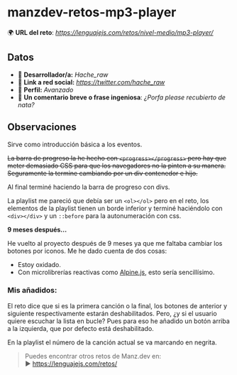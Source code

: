 # manzdev-retos-mp3-player

🌍 **URL del reto**: *https://lenguajejs.com/retos/nivel-medio/mp3-player/*

## Datos

- 🦄 **Desarrollador/a:** *Hache_raw*
- 🐇 **Link a red social:** *https://twitter.com/hache_raw*
- 🦾 **Perfil:** *Avanzado*
- 💬 **Un comentario breve o frase ingeniosa**: *¿Porfa please recubierto de nata?*

## Observaciones

Sirve como introducción básica a los eventos.

~~La barra de progreso la he hecho con `<progress></progress>` pero hay que meter demasiado CSS para que los navegadores no la pinten a su manera.
Seguramente la termine cambiando por un div contenedor e hijo.~~

Al final terminé haciendo la barra de progreso con divs.

La playlist me pareció que debía ser un `<ol></ol>` pero en el reto, los elementos de la playlist tienen un borde inferior y terminé haciéndolo con `<div></div>` y un `::before` para la autonumeración con css.

**9 meses después...**

He vuelto al proyecto después de 9 meses ya que me faltaba cambiar los botones por iconos. Me he dado cuenta de dos cosas:
- Estoy oxidado.
- Con microlibrerías reactivas como [Alpine.js](https://alpinejs.dev/), esto sería sencillísimo.

### Mis añadidos:

El reto dice que si es la primera canción o la final, los botones de anterior y siguiente respectivamente estarán deshabilitados.
Pero, ¿y si el usuario quiere escuchar la lista en bucle? Pues para eso he añadido un botón arriba a la izquierda, que por defecto está deshabilitado.

En la playlist el número de la canción actual se va marcando en negrita.

> Puedes encontrar otros retos de Manz.dev en: <br>▶ https://lenguajejs.com/retos/
